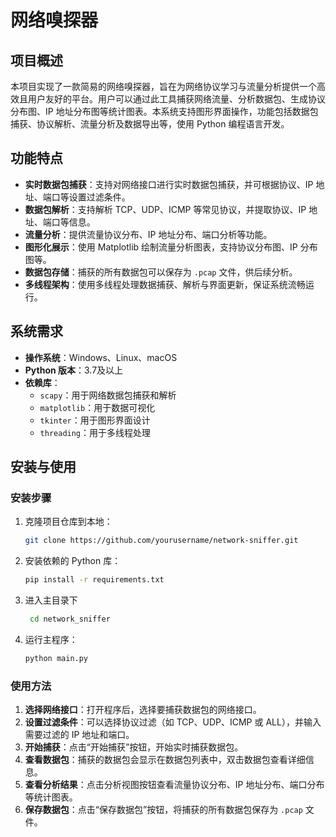 # 网络嗅探器

## 项目概述

本项目实现了一款简易的网络嗅探器，旨在为网络协议学习与流量分析提供一个高效且用户友好的平台。用户可以通过此工具捕获网络流量、分析数据包、生成协议分布图、IP 地址分布图等统计图表。本系统支持图形界面操作，功能包括数据包捕获、协议解析、流量分析及数据导出等，使用 Python 编程语言开发。

## 功能特点

- **实时数据包捕获**：支持对网络接口进行实时数据包捕获，并可根据协议、IP 地址、端口等设置过滤条件。
- **数据包解析**：支持解析 TCP、UDP、ICMP 等常见协议，并提取协议、IP 地址、端口等信息。
- **流量分析**：提供流量协议分布、IP 地址分布、端口分析等功能。
- **图形化展示**：使用 Matplotlib 绘制流量分析图表，支持协议分布图、IP 分布图等。
- **数据包存储**：捕获的所有数据包可以保存为 `.pcap` 文件，供后续分析。
- **多线程架构**：使用多线程处理数据捕获、解析与界面更新，保证系统流畅运行。

## 系统需求

- **操作系统**：Windows、Linux、macOS
- **Python 版本**：3.7及以上
- **依赖库**：
  - `scapy`：用于网络数据包捕获和解析
  - `matplotlib`：用于数据可视化
  - `tkinter`：用于图形界面设计
  - `threading`：用于多线程处理

## 安装与使用

### 安装步骤

1. 克隆项目仓库到本地：

    ```bash
    git clone https://github.com/yourusername/network-sniffer.git
    ```

2. 安装依赖的 Python 库：

    ```bash
    pip install -r requirements.txt
    ```
4. 进入主目录下

   ```bash
    cd network_sniffer
    ```
3. 运行主程序：

    ```bash
    python main.py
    ```

### 使用方法

1. **选择网络接口**：打开程序后，选择要捕获数据包的网络接口。
2. **设置过滤条件**：可以选择协议过滤（如 TCP、UDP、ICMP 或 ALL），并输入需要过滤的 IP 地址和端口。
3. **开始捕获**：点击“开始捕获”按钮，开始实时捕获数据包。
4. **查看数据包**：捕获的数据包会显示在数据包列表中，双击数据包查看详细信息。
5. **查看分析结果**：点击分析视图按钮查看流量协议分布、IP 地址分布、端口分布等统计图表。
6. **保存数据包**：点击“保存数据包”按钮，将捕获的所有数据包保存为 `.pcap` 文件。




